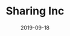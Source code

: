 ---
date: '2019-09-18'
title: 'Sharing Inc'
github: 'https://github.com/sarthakhanda/SharingInc'
external: 'https://sharinginc.github.io/SharingInc/'
tech:
  - JavaScript 
  - PHP
  - HTML
  - CSS
company: ''
showInProjects: false
---